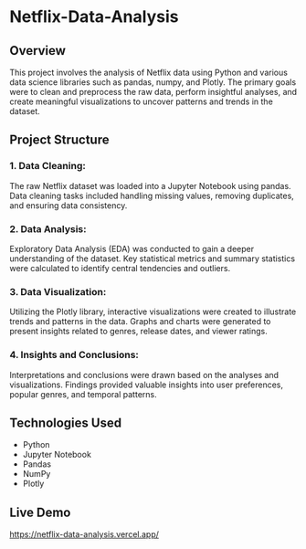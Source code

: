 # Netflix-Data-Analysis
## Overview
This project involves the analysis of Netflix data using Python and various data science libraries such as pandas, numpy, and Plotly. The primary goals were to clean and preprocess the raw data, perform insightful analyses, and create meaningful visualizations to uncover patterns and trends in the dataset.

## Project Structure
### 1. Data Cleaning:

The raw Netflix dataset was loaded into a Jupyter Notebook using pandas.
Data cleaning tasks included handling missing values, removing duplicates, and ensuring data consistency.

### 2. Data Analysis:

Exploratory Data Analysis (EDA) was conducted to gain a deeper understanding of the dataset.
Key statistical metrics and summary statistics were calculated to identify central tendencies and outliers.

### 3. Data Visualization:

Utilizing the Plotly library, interactive visualizations were created to illustrate trends and patterns in the data.
Graphs and charts were generated to present insights related to genres, release dates, and viewer ratings.

### 4. Insights and Conclusions:

Interpretations and conclusions were drawn based on the analyses and visualizations.
Findings provided valuable insights into user preferences, popular genres, and temporal patterns.

## Technologies Used
+ Python
+ Jupyter Notebook
+ Pandas
+ NumPy
+ Plotly

## Live Demo
https://netflix-data-analysis.vercel.app/
